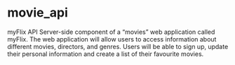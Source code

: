 # movie_api
myFlix API
Server-side component of a “movies” web application called myFlix.
The web application will allow users to access information about different movies, directors, and genres.
Users will be able to sign up, update their personal information and create a list of their favourite movies.
